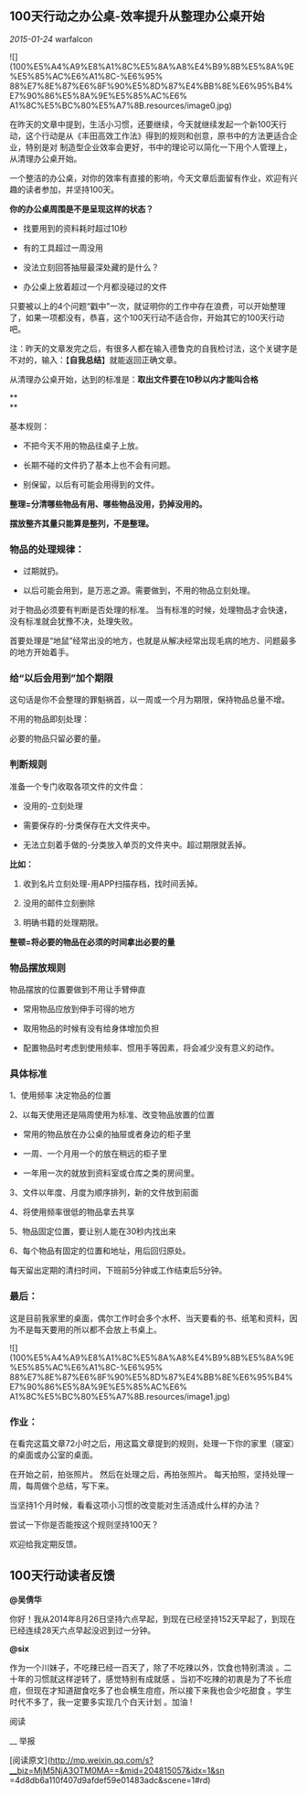 ##  100天行动之办公桌-效率提升从整理办公桌开始

_2015-01-24_ warfalcon

![](100%E5%A4%A9%E8%A1%8C%E5%8A%A8%E4%B9%8B%E5%8A%9E%E5%85%AC%E6%A1%8C-%E6%95%
88%E7%8E%87%E6%8F%90%E5%8D%87%E4%BB%8E%E6%95%B4%E7%90%86%E5%8A%9E%E5%85%AC%E6%
A1%8C%E5%BC%80%E5%A7%8B.resources/image0.jpg)

在昨天的文章中提到，生活小习惯，还要继续，今天就继续发起一个新100天行动，这个行动是从《丰田高效工作法》得到的规则和创意，原书中的方法更适合企业，特别是对
制造型企业效率会更好，书中的理论可以简化一下用个人管理上，从清理办公桌开始。  

一个整洁的办公桌，对你的效率有直接的影响，今天文章后面留有作业，欢迎有兴趣的读者参加，并坚持100天。

**你的办公桌周围是不是呈现这样的状态？**

  * 找要用到的资料耗时超过10秒

  * 有的工具超过一周没用

  * 没法立刻回答抽屉最深处藏的是什么？

  * 办公桌上放着超过一个月都没碰过的文件

只要被以上的4个问题“戳中”一次，就证明你的工作中存在浪费，可以开始整理了，如果一项都没有，恭喜，这个100天行动不适合你，开始其它的100天行动吧。

注：昨天的文章发完之后，有很多人都在输入德鲁克的自我检讨法，这个关键字是不对的，输入：【**自我总结**】就能返回正确文章。

  

从清理办公桌开始，达到的标准是：**取出文件要在10秒以内才能叫合格**

**  
**

基本规则：  

  * 不把今天不用的物品往桌子上放。

  * 长期不碰的文件扔了基本上也不会有问题。

  * 别保留，以后有可能会用得到的文件。

**整理=分清哪些物品有用、哪些物品没用，扔掉没用的。**

**摆放整齐其量只能算是整列，不是整理。**

### 物品的处理规律：

  * 过期就扔。

  * 以后可能会用到，是万恶之源。需要做到，不用的物品立刻处理。

对于物品必须要有判断是否处理的标准。 当有标准的时候，处理物品才会快速，没有标准就会犹豫不决，处理失败。

首要处理是“地鼠”经常出没的地方，也就是从解决经常出现毛病的地方、问题最多的地方开始着手。

### 给“以后会用到”加个期限

这句话是你不会整理的罪魁祸首，以一周或一个月为期限，保持物品总量不增。

不用的物品即刻处理：

必要的物品只留必要的量。

### 判断规则

准备一个专门收取各项文件的文件盘：

  * 没用的-立刻处理

  * 需要保存的-分类保存在大文件夹中。

  * 无法立刻着手做的-分类放入单页的文件夹中。超过期限就丢掉。

**比如：**

  1. 收到名片立刻处理-用APP扫描存档，找时间丢掉。

  2. 没用的邮件立刻删除

  3. 明确书籍的处理期限。

**整顿=将必要的物品在必须的时间拿出必要的量**

### 物品摆放规则

物品摆放的位置要做到不用让手臂伸直

  * 常用物品应放到伸手可得的地方

  * 取用物品的时候有没有给身体增加负担

  * 配置物品时考虑到使用频率、惯用手等因素，将会减少没有意义的动作。

### 具体标准

1、使用频率 决定物品的位置

2、以每天使用还是隔周使用为标准、改变物品放置的位置

  * 常用的物品放在办公桌的抽屉或者身边的柜子里

  * 一周、一个月用一个的放在稍远的柜子里

  * 一年用一次的就放到资料室或仓库之类的房间里。

3、文件以年度、月度为顺序排列，新的文件放到前面

4、将使用频率很低的物品拿去共享

5、物品固定位置，要让别人能在30秒内找出来

6、每个物品有固定的位置和地址，用后回归原处。

每天留出定期的清扫时间，下班前5分钟或工作结束后5分钟。

### 最后：

这是目前我家里的桌面，偶尔工作时会多个水杯、当天要看的书、纸笔和资料，因为不是每天要用的所以都不会放上书桌上。

![](100%E5%A4%A9%E8%A1%8C%E5%8A%A8%E4%B9%8B%E5%8A%9E%E5%85%AC%E6%A1%8C-%E6%95%
88%E7%8E%87%E6%8F%90%E5%8D%87%E4%BB%8E%E6%95%B4%E7%90%86%E5%8A%9E%E5%85%AC%E6%
A1%8C%E5%BC%80%E5%A7%8B.resources/image1.jpg)

### 作业：

在看完这篇文章72小时之后，用这篇文章提到的规则，处理一下你的家里（寝室）的桌面或办公室的桌面。

在开始之前，拍张照片。 然后在处理之后，再拍张照片。 每天拍照，坚持处理一周，每周做个总结，写下来。

当坚持1个月时候，看看这项小习惯的改变能对生活造成什么样的办法？

尝试一下你是否能按这个规则坚持100天？

欢迎给我定期反馈。

## 100天行动读者反馈

**@吴倩华**

你好！我从2014年8月26日坚持六点早起，到现在已经坚持152天早起了，到现在已经连续28天六点早起没迟到过一分钟。

**@six**

作为一个川妹子，不吃辣已经一百天了，除了不吃辣以外，饮食也特别清淡 。二十年的习惯就这样逆转了，感觉特别有成就感
。当初不吃辣的初衷是为了不长痘痘，但现在才知道甜食吃多了也会横生痘痘，所以接下来我也会少吃甜食 。学生时代不多了，我一定要多实现几个白天计划 。加油 !

  

阅读

__ 举报

[阅读原文](http://mp.weixin.qq.com/s?__biz=MjM5NjA3OTM0MA==&mid=204815057&idx=1&sn
=4d8db6a110f407d9afdef59e01483adc&scene=1#rd)

